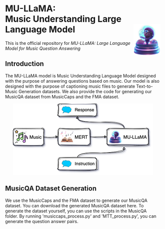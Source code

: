 <div>
  <h1>
    MU-LLaMA: <br>Music Understanding Large Language Model
    <img src="MU-LLaMA.png" height=100px align="right"/>
  </h1>
</div>

This is the official repository for *MU-LLaMA: Large Language Model for Music Question Answering*

## Introduction
The MU-LLaMA model is Music Understanding Language Model designed with the purpose of answering questions based on music. Our model is also designed with the purpose of captioning music files to generate Text-to-Music Generation datasets. We also provide the code for generating our MusicQA dataset from MusicCaps and the FMA dataset.

<p align="center">
  <img src="./assets/MU-LLaMA.png">
</p>

## MusicQA Dataset Generation

We use the MusicCaps and the FMA dataset to generate our MusicQA dataset. You can download the generated MusicQA dataset here. To generate the dataset yourself, you can use the scripts in the MusicQA folder. By running 'musiccaps_process.py' and 'MTT_process.py', you can generate the question answer pairs. 
